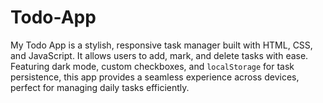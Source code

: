 # Todo-App
My Todo App is a stylish, responsive task manager built with HTML, CSS, and JavaScript. It allows users to add, mark, and delete tasks with ease. Featuring dark mode, custom checkboxes, and `localStorage` for task persistence, this app provides a seamless experience across devices, perfect for managing daily tasks efficiently.
